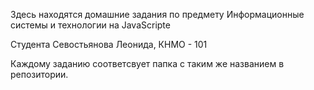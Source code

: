 Здесь находятся домашние задания по предмету Информационные системы и технологии на JavaScripte 


Студента Севостьянова Леонида, КНМО - 101

Каждому заданию соответсвует папка с таким же названием в репозитории.
